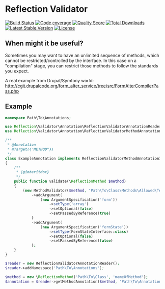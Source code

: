 # Reflection Validator

[![Build Status](https://img.shields.io/travis/BR0kEN-/reflection-validator/master.svg?style=flat-square)](https://travis-ci.org/BR0kEN-/reflection-validator)
[![Code coverage](https://img.shields.io/scrutinizer/coverage/g/BR0kEN-/reflection-validator/master.svg?style=flat-square)](https://scrutinizer-ci.com/g/BR0kEN-/reflection-validator/?branch=master)
[![Quality Score](https://img.shields.io/scrutinizer/g/BR0kEN-/reflection-validator.svg?style=flat-square)](https://scrutinizer-ci.com/g/BR0kEN-/reflection-validator)
[![Total Downloads](https://img.shields.io/packagist/dt/reflection/validator.svg?style=flat-square)](https://packagist.org/packages/reflection/validator)
[![Latest Stable Version](https://poser.pugx.org/reflection/validator/v/stable?format=flat-square)](https://packagist.org/packages/reflection/validator)
[![License](https://img.shields.io/badge/license-MIT-brightgreen.svg?style=flat-square)](https://packagist.org/packages/reflection/validator)

## When might it be useful?

Sometimes you may want to have an unlimited sequence of methods, which cannot be restricted/controlled by the interface. In this case on a "compilation" stage, you can restrict those methods to follow the standards you expect.

A real example from Drupal/Symfony world: http://cgit.drupalcode.org/form_alter_service/tree/src/FormAlterCompilerPass.php

## Example

```php
namespace Path\To\Annotations;

use Reflection\Validator\Annotation\ReflectionValidatorAnnotationReader;
use Reflection\Validator\Annotation\ReflectionValidatorMethodAnnotationInterface;

/**
 * @Annotation
 * @Target({"METHOD"})
 */
class ExampleAnnotation implements ReflectionValidatorMethodAnnotationInterface
{
    /**
     * {@inheritdoc}
     */
    public function validate(\ReflectionMethod $method)
    {
        (new MethodValidator($method, 'Path\To\Class\Methods\Allowed\To\Be\Children\Of'))
            ->addArgument(
                (new ArgumentSpecification('form'))
                    ->setType('array')
                    ->setOptional(false)
                    ->setPassedByReference(true)
            )
            ->addArgument(
                (new ArgumentSpecification('formState'))
                    ->setType(FormStateInterface::class)
                    ->setOptional(false)
                    ->setPassedByReference(false)
            );
    }
}

$reader = new ReflectionValidatorAnnotationReader();
$reader->addNamespace('Path\To\Annotations');

$method = new \ReflectionMethod('Path\To\Class', 'nameOfMethod');
$annotation = $reader->getMethodAnnotation($method, 'Path\To\Annotations\ExampleAnnotation');
```

